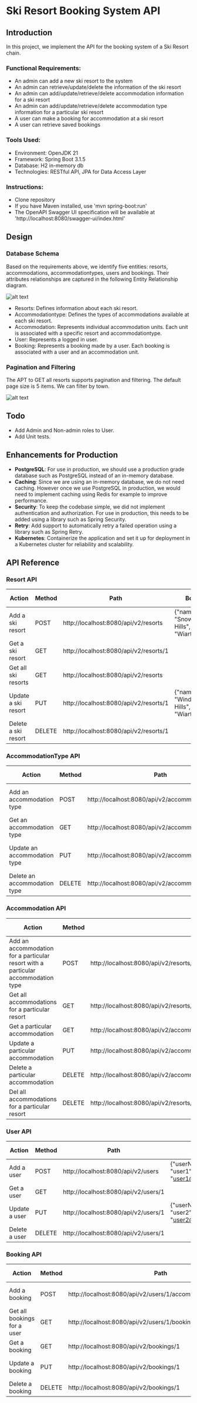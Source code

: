 # Ski Resort Booking System API

## Introduction 
In this project, we implement the API for the booking system of a Ski Resort chain.

### Functional Requirements:
* An admin can add a new ski resort to the system
* An admin can retrieve/update/delete the information of the ski resort
* An admin can add/update/retrieve/delete accommodation information for a  ski resort
* An admin can add/update/retrieve/delete accommodation type information for a particular ski resort
* A user can make a booking for accommodation at a ski resort
* A user can retrieve saved bookings

### Tools Used:
* Environment: OpenJDK 21
* Framework: Spring Boot 3.1.5
* Database: H2 in-memory db
* Technologies: RESTful API, JPA for Data Access Layer

### Instructions:
* Clone repository
* If you have Maven installed, use 'mvn spring-boot:run'
* The OpenAPI Swagger UI specification will be available at 'http://localhost:8080/swagger-ui/index.html'

## Design

### Database Schema
Based on the requirements above, we identify five entities: resorts, accommodations, accommodationtypes, users and bookings.
Their attributes relationships are captured in the following Entity Relationship diagram.

![alt text](https://github.com/aemtenan/skiresort/blob/main/src/main/resources/static/ski-resort-er.png?raw=true)

* Resorts: Defines information about each ski resort.
* Accommodationtype: Defines the types of accommodations available at each ski resort.
* Accommodation: Represents individual accommodation units. Each unit is associated with a specific resort and accommodationtype.
* User: Represents a logged in user.
* Booking: Represents a booking made by a user. Each booking is associated with a user and an accommodation unit.

### Pagination and Filtering

The APT to GET all resorts supports pagination and filtering. The default page size is 5 items. We can filter by town.

![alt text](https://github.com/aemtenan/skiresort/blob/main/src/main/resources/static/filtering.png?raw=true)

## Todo

* Add Admin and Non-admin roles to User.
* Add Unit tests.

## Enhancements for Production

* **PostgreSQL**: For use in production, we should use a production grade database such as PostgreSQL instead of an in-memory database.
* **Caching**: Since we are using an in-memory database, we do not need caching. However once we use PostgreSQL in production, we would need to implement caching using Redis for example to improve performance.
* **Security**: To keep the codebase simple, we did not implement authentication and authorization. For use in production, this needs to be added using a library such as Spring Security.
* **Retry**: Add support to automatically retry a failed operation using a library such as Spring Retry.
* **Kubernetes**: Containerize the application and set it up for deployment in a Kubernetes cluster for reliability and scalability.

## API Reference

### Resort API 

| Action              | Method | Path                                   | Body                                      | HTTP response |
|---------------------|--------|----------------------------------------|-------------------------------------------|---------------|
| Add a ski resort    | POST   | http://localhost:8080/api/v2/resorts   | {"name": "Snowy Hills","town": "Wiarton"} | 201           |
| Get a ski resort    | GET    | http://localhost:8080/api/v2/resorts/1 |                                           | 200           |
| Get all ski resorts | GET    | http://localhost:8080/api/v2/resorts   |                                           | 200           |
| Update a ski resort | PUT    | http://localhost:8080/api/v2/resorts/1 | {"name": "Windy Hills","town": "Wiarton"} | 200           |
| Delete a ski resort | DELETE | http://localhost:8080/api/v2/resorts/1 |                                           | 204           |

### AccommodationType API

| Action                       | Method | Path                                              | Body                                        | HTTP response |
|------------------------------|--------|---------------------------------------------------|---------------------------------------------|---------------|
| Add an accommodation type    | POST   | http://localhost:8080/api/v2/accommodationtypes   | {"name": "cabin","rate": 100, "capacity":5} | 201           |
| Get an accommodation type    | GET    | http://localhost:8080/api/v2/accommodationtypes/1 |                                             | 200           |
| Update an accommodation type | PUT    | http://localhost:8080/api/v2/accommodationtypes/1 | {"name": "room","rate": 85, "capacity":2}   | 200           |
| Delete an accommodation type | DELETE | http://localhost:8080/api/v2/accommodationtypes/1 |                                             | 204           |

### Accommodation API 

| Action                                                                           | Method | Path                                                  | Body                  | HTTP response |
|----------------------------------------------------------------------------------|--------|-------------------------------------------------------|-----------------------|---------------|
| Add an accommodation for a particular resort with a particular accommodation type| POST   | http://localhost:8080/api/v2/resorts/1/accommodationtypes/1/accommodations| {"occupied": "false"} | 201           |
| Get all accommodations for a particular resort                                   | GET    | http://localhost:8080/api/v2/resorts/1/accommodations |                       | 200           |
| Get a particular accommodation                                                   | GET    | http://localhost:8080/api/v2/accommodations/1         |                       | 200           |
| Update a particular accommodation                                                | PUT    | http://localhost:8080/api/v2/accommodations/1         | {"occupied": "true"}  | 200           |
| Delete a particular accommodation                                                | DELETE | http://localhost:8080/api/v2/accommodations/1         |                       | 204           |
| Del all accommodations for a particular resort                                   | DELETE | http://localhost:8080/api/v2/resorts/1/accommodations |                       | 204           |

### User API

| Action        | Method | Path                                 | Body                                               | HTTP response |
|---------------|--------|--------------------------------------|----------------------------------------------------|---------------|
| Add a user    | POST   | http://localhost:8080/api/v2/users   | {"userName": "user1","email": "user1@example.com"} | 201           |
| Get a user    | GET    | http://localhost:8080/api/v2/users/1 |                                                    | 200           |
| Update a user | PUT    | http://localhost:8080/api/v2/users/1 | {"userName": "user2","email": "user2@example.com"} | 200           |
| Delete a user | DELETE | http://localhost:8080/api/v2/users/1 |                                                    | 204           |

### Booking API

| Action                      | Method | Path                                                           | Body                                                                         | HTTP response |
|-----------------------------|--------|----------------------------------------------------------------|------------------------------------------------------------------------------|---------------|
| Add a booking               | POST   | http://localhost:8080/api/v2/users/1/accommodations/1/bookings | {"checkInDate": "2024-04-28T13:30:00","checkOutDate": "2024-04-29T11:00:00"} | 201           |
| Get all bookings for a user | GET    | http://localhost:8080/api/v2/users/1/bookings                  |                                                                              |               |
| Get a booking               | GET    | http://localhost:8080/api/v2/bookings/1                        |                                                                              | 200           |
| Update a booking            | PUT    | http://localhost:8080/api/v2/bookings/1                        | {"checkInDate": "2024-04-27T13:30:00","checkOutDate": "2024-04-28T11:00:00"} | 200           |
| Delete a booking            | DELETE | http://localhost:8080/api/v2/bookings/1                        |                                                                              | 204           |